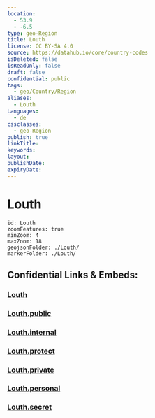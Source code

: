 ```yaml
---
location:
  - 53.9
  - -6.5
type: geo-Region
title: Louth
license: CC BY-SA 4.0
source: https://datahub.io/core/country-codes
isDeleted: false
isReadOnly: false
draft: false
confidential: public
tags:
  - geo/Country/Region
aliases:
  - Louth
Languages:
  - de
cssclasses:
  - geo-Region
publish: true
linkTitle:
keywords:
layout:
publishDate:
expiryDate:
---
```


# Louth

```leaflet
id: Louth
zoomFeatures: true 
minZoom: 4 
maxZoom: 18
geojsonFolder: ./Louth/
markerFolder: ./Louth/
```


## Confidential Links & Embeds: 

### [Louth](/_Standards/Earth/Continent/Europe/Europe~North/Ireland/Ireland,Provinces/Leinster/Louth.md) 

### [Louth.public](/_public/Earth/Continent/Europe/Europe~North/Ireland/Ireland,Provinces/Leinster/Louth.public.md) 

### [Louth.internal](/_internal/Earth/Continent/Europe/Europe~North/Ireland/Ireland,Provinces/Leinster/Louth.internal.md) 

### [Louth.protect](/_protect/Earth/Continent/Europe/Europe~North/Ireland/Ireland,Provinces/Leinster/Louth.protect.md) 

### [Louth.private](/_private/Earth/Continent/Europe/Europe~North/Ireland/Ireland,Provinces/Leinster/Louth.private.md) 

### [Louth.personal](/_personal/Earth/Continent/Europe/Europe~North/Ireland/Ireland,Provinces/Leinster/Louth.personal.md) 

### [Louth.secret](/_secret/Earth/Continent/Europe/Europe~North/Ireland/Ireland,Provinces/Leinster/Louth.secret.md)

